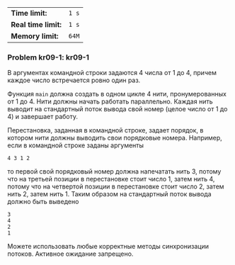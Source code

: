 |                      |       |
|----------------------|-------|
| **Time limit:**      | `1 s` |
| **Real time limit:** | `1 s` |
| **Memory limit:**    | `64M` |


### Problem kr09-1: kr09-1

В аргументах командной строки задаются 4 числа от 1 до 4, причем
каждое число встречается ровно один раз.

Функция `main` должна создать в одном цикле 4 нити,
пронумерованных от 1 до 4. Нити должны начать работать
параллельно. Каждая нить выводит на стандартный поток вывода свой
номер (целое число от 1 до 4) и завершает работу.

Перестановка, заданная в командной строке, задает порядок, в
котором нити должны выводить свои порядковые номера. Например,
если в командной строке заданы аргументы

    
    
    4 3 1 2

то первой свой порядковый номер должна напечатать нить 3, потому
что на третьей позиции в перестановке стоит число 1, затем нить
4, потому что на четвертой позиции в перестановке стоит число 2,
затем нить 2, затем нить 1. Таким образом на стандартный поток
вывода должно быть выведено

    
    
    3
    4
    2
    1

Можете использовать любые корректные методы синхронизации
потоков. Активное ожидание запрещено.

